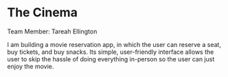 # The Cinema

Team Member: Tareah Ellington

I am building a movie reservation app, in which the user can reserve a seat, buy tickets, and buy snacks. Its simple, user-friendly interface allows the user to skip the hassle of doing everything in-person so the user can just enjoy the movie.
